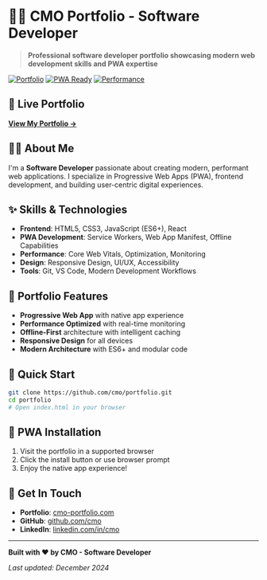 # 👨‍💻 CMO Portfolio - Software Developer

> **Professional software developer portfolio showcasing modern web development skills and PWA expertise**

[![Portfolio](https://img.shields.io/badge/Portfolio-Live-brightgreen.svg)](https://cmo-portfolio.com)
[![PWA Ready](https://img.shields.io/badge/PWA-Ready-brightgreen.svg)](https://web.dev/progressive-web-apps/)
[![Performance](https://img.shields.io/badge/Performance-Optimized-orange.svg)](https://web.dev/performance/)

## 🚀 **Live Portfolio**
**[View My Portfolio →](https://cmo-portfolio.com)**

## 👨‍💻 **About Me**
I'm a **Software Developer** passionate about creating modern, performant web applications. I specialize in Progressive Web Apps (PWA), frontend development, and building user-centric digital experiences.

## ✨ **Skills & Technologies**
- **Frontend**: HTML5, CSS3, JavaScript (ES6+), React
- **PWA Development**: Service Workers, Web App Manifest, Offline Capabilities
- **Performance**: Core Web Vitals, Optimization, Monitoring
- **Design**: Responsive Design, UI/UX, Accessibility
- **Tools**: Git, VS Code, Modern Development Workflows

## 🎯 **Portfolio Features**
- **Progressive Web App** with native app experience
- **Performance Optimized** with real-time monitoring
- **Offline-First** architecture with intelligent caching
- **Responsive Design** for all devices
- **Modern Architecture** with ES6+ and modular code

## 🚀 **Quick Start**
```bash
git clone https://github.com/cmo/portfolio.git
cd portfolio
# Open index.html in your browser
```

## 📱 **PWA Installation**
1. Visit the portfolio in a supported browser
2. Click the install button or use browser prompt
3. Enjoy the native app experience!

## 📧 **Get In Touch**
- **Portfolio**: [cmo-portfolio.com](https://cmo-portfolio.com)
- **GitHub**: [github.com/cmo](https://github.com/cmo)
- **LinkedIn**: [linkedin.com/in/cmo](https://linkedin.com/in/cmo)

---

**Built with ❤️ by CMO - Software Developer**

*Last updated: December 2024*
